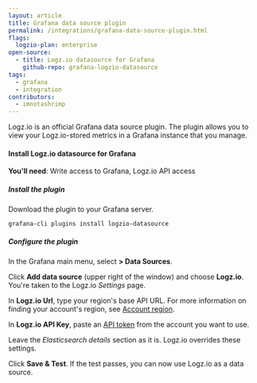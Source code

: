 ```yaml
---
layout: article
title: Grafana data source plugin
permalink: /integrations/grafana-data-source-plugin.html
flags:
  logzio-plan: enterprise
open-source:
  - title: Logz.io datasource for Grafana
    github-repo: grafana-logzio-datasource
tags:
  - grafana
  - integration
contributors:
  - imnotashrimp
---
```


Logz.io is an official Grafana data source plugin.
The plugin allows you to view your Logz.io-stored metrics
in a Grafana instance that you manage.

#### Install Logz.io datasource for Grafana

**You'll need**:
Write access to Grafana,
Logz.io API access

<div class="tasklist">

##### Install the plugin

Download the plugin to your Grafana server.

```shell
grafana-cli plugins install logzio-datasource
```

##### Configure the plugin

In the Grafana main menu,
select **<i class="fas fa-cog"></i> > Data Sources**.

Click **Add data source** (upper right of the window)
and choose **Logz.io**.
You're taken to the Logz.io _Settings_ page.

In **Logz.io Url**, type your region's base API URL.
For more information on finding your account's region,
see [Account region]({{site.baseurl}}/user-guide/accounts/account-region.html).

In **Logz.io API Key**,
paste an [API token](https://app.logz.io/#/dashboard/settings/api-tokens)
from the account you want to use.

Leave the _Elasticsearch details_ section as it is.
Logz.io overrides these settings.

Click **Save & Test**.
If the test passes, you can now use Logz.io as a data source.

</div>
